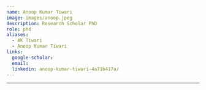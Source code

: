 ```yaml
---
name: Anoop Kumar Tiwari
image: images/anoop.jpeg
description: Research Scholar PhD
role: phd
aliases:
  - AK Tiwari
  - Anoop Kumar Tiwari
links:
  google-scholar:
  email: 
  linkedin: anoop-kumar-tiwari-4a71b417a/
---
```


___
